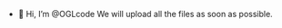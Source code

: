 - 👋 Hi, I’m @OGLcode
We will upload all the files as soon as possible.

<!---
OGLcode/OGLcode is a ✨ special ✨ repository because its `README.md` (this file) appears on your GitHub profile.
You can click the Preview link to take a look at your changes.
--->
